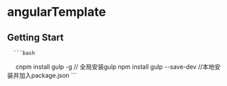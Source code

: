 # angularTemplate
  ## Getting Start
  
      ```bash
      cnpm install gulp -g // 全局安装gulp
      npm install gulp --save-dev //本地安装并加入package.json
      ```
